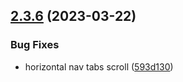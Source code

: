 ## [2.3.6](https://github.com/italia/bootstrap-italia/compare/v2.3.5...v2.3.6) (2023-03-22)

### Bug Fixes

* horizontal nav tabs scroll ([593d130](https://github.com/italia/bootstrap-italia/commit/593d130e75160dc45561fde6daa9449b276406ff))